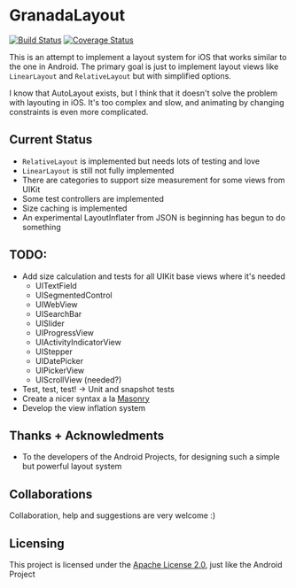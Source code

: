 GranadaLayout
=============

[![Build Status](http://img.shields.io/travis/gskbyte/GranadaLayout/master.svg?style=flat)](https://travis-ci.org/gskbyte/GranadaLayout)
[![Coverage Status](http://img.shields.io/coveralls/gskbyte/GranadaLayout/master.svg?style=flat)](https://coveralls.io/r/gskbyte/GranadaLayout)


This is an attempt to implement a layout system for iOS that works similar to the one in Android. The primary goal is just to implement layout views like ``LinearLayout`` and ``RelativeLayout`` but with simplified options.

I know that AutoLayout exists, but I think that it doesn't solve the problem with layouting in iOS. It's too complex and slow, and animating by changing constraints is even more complicated.

Current Status
--------------

- ``RelativeLayout`` is implemented but needs lots of testing and love
- ``LinearLayout`` is still not fully implemented
- There are categories to support size measurement for some views from UIKit
- Some test controllers are implemented
- Size caching is implemented
- An experimental LayoutInflater from JSON is beginning has begun to do something

TODO:
-----
- Add size calculation and tests for all UIKit base views where it's needed
    - UITextField
    - UISegmentedControl
    - UIWebView
    - UISearchBar
    - UISlider
    - UIProgressView
    - UIActivityIndicatorView
    - UIStepper
    - UIDatePicker
    - UIPickerView
    - UIScrollView (needed?)
- Test, test, test! -> Unit and snapshot tests
- Create a nicer syntax a la [Masonry](https://github.com/Masonry/Masonry)
- Develop the view inflation system

Thanks + Acknowledments
-----------------------

- To the developers of the Android Projects, for designing such a simple but powerful layout system

Collaborations
--------------

Collaboration, help and suggestions are very welcome :)

Licensing
---------

This project is licensed under the [Apache License 2.0](http://www.apache.org/licenses/LICENSE-2.0.html), just like the Android Project
